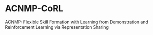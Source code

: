 # ACNMP-CoRL
ACNMP: Flexible Skill Formation with Learning from Demonstration and Reinforcement Learning via Representation Sharing
